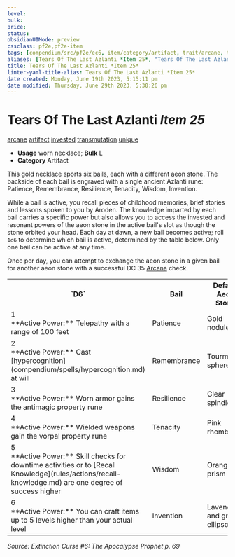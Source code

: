 ```yaml
---
level:
bulk:
price:
status:
obsidianUIMode: preview
cssclass: pf2e,pf2e-item
tags: [compendium/src/pf2e/ec6, item/category/artifact, trait/arcane, trait/artifact, trait/invested, trait/transmutation, trait/unique]
aliases: [Tears Of The Last Azlanti *Item 25*, "Tears Of The Last Azlanti"]
title: Tears Of The Last Azlanti *Item 25*
linter-yaml-title-alias: Tears Of The Last Azlanti *Item 25*
date created: Monday, June 19th 2023, 5:15:11 pm
date modified: Thursday, June 29th 2023, 5:30:26 pm
---
```


# Tears Of The Last Azlanti *Item 25*

[arcane](rules/traits/arcane.md) [artifact](rules/traits/artifact-gmg.md) [invested](rules/traits/invested.md) [transmutation](rules/traits/transmutation.md) [unique](rules/traits/unique.md)  

- **Usage** worn necklace; **Bulk** L
- **Category** Artifact

This gold necklace sports six bails, each with a different aeon stone. The backside of each bail is engraved with a single ancient Azlanti rune: Patience, Remembrance, Resilience, Tenacity, Wisdom, Invention.

While a bail is active, you recall pieces of childhood memories, brief stories and lessons spoken to you by Aroden. The knowledge imparted by each bail carries a specific power but also allows you to access the invested and resonant powers of the aeon stone in the active bail's slot as though the stone orbited your head. Each day at dawn, a new bail becomes active; roll `1d6` to determine which bail is active, determined by the table below. Only one bail can be active at any time.

Once per day, you can attempt to exchange the aeon stone in a given bail for another aeon stone with a successful DC 35 [Arcana](compendium/skills.md#Arcana) check.

<table>
<tr>
  <th>`D6`</th>
  <th>Bail</th>
  <th>Default Aeon Stone</th>
</tr>
<tr>
  <td>1</br>**Active Power:** Telepathy with a range of 100 feet</td>
  <td>Patience</td>
  <td>Gold nodule</td>
</tr>
<tr>
  <td>2</br>**Active Power:** Cast [hypercognition](compendium/spells/hypercognition.md) at will</td>
  <td>Remembrance</td>
  <td>Tourmaline sphere</td>
</tr>
<tr>
  <td>3</br>**Active Power:** Worn armor gains the antimagic property rune</td>
  <td>Resilience</td>
  <td>Clear spindle</td>
</tr>
<tr>
  <td>4</br>**Active Power:** Wielded weapons gain the vorpal property rune</td>
  <td>Tenacity</td>
  <td>Pink rhomboid</td>
</tr>
<tr>
  <td>5</br>**Active Power:** Skill checks for downtime activities or to [Recall Knowledge](rules/actions/recall-knowledge.md) are one degree of success higher</td>
  <td>Wisdom</td>
  <td>Orange prism</td>
</tr>
<tr>
  <td>6</br>**Active Power:** You can craft items up to 5 levels higher than your actual level</td>
  <td>Invention</td>
  <td>Lavender and green ellipsoid</td>
</tr>
</table>

*Source: Extinction Curse #6: The Apocalypse Prophet p. 69*
